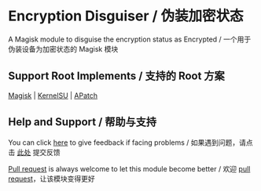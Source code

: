 
# Encryption Disguiser / 伪装加密状态

A Magisk module to disguise the encryption status as Encrypted / 一个用于伪装设备为加密状态的 Magisk 模块

## Support Root Implements / 支持的 Root 方案

[Magisk](https://github.com/topjohnwu/Magisk) | [KernelSU](https://github.com/tiann/KernelSU) | [APatch](https://github.com/bmax121/APatch) 

## Help and Support / 帮助与支持

You can click [here](https://github.com/Astoritin/EncryptionDisguiser/issues) to give feedback if facing problems / 如果遇到问题，请点击 [此处](https://github.com/Astoritin/EncryptionDisguiser/issues) 提交反馈

[Pull request](https://github.com/Astoritin/EncryptionDisguiser/pulls) is always welcome to let this module become better / 欢迎 [pull request](https://github.com/Astoritin/EncryptionDisguiser/pulls)，让该模块变得更好
